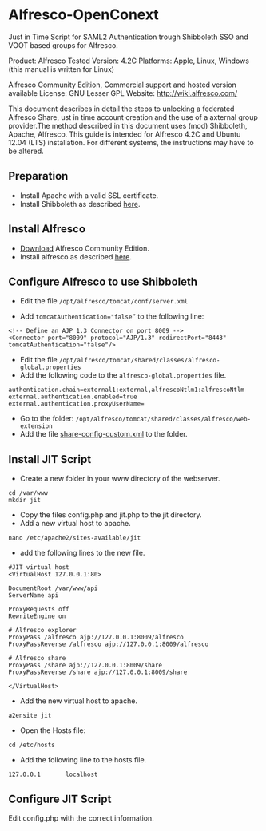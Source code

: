 Alfresco-OpenConext
================================

Just in Time Script for SAML2 Authentication trough Shibboleth SSO and VOOT based groups for Alfresco.

Product:		Alfresco 
Tested Version: 4.2C 
Platforms:		Apple, Linux, Windows (this manual is written for Linux)

Alfresco Community Edition, Commercial support and hosted version available 
License: GNU Lesser GPL 
Website: http://wiki.alfresco.com/

This document describes in detail the steps to unlocking a federated Alfresco Share, ust in time account creation and the use of a axternal group provider.The method described in this document uses (mod) Shibboleth, Apache, Alfresco. This guide is intended for Alfresco 4.2C and Ubuntu 12.04 (LTS) installation. For different systems, the instructions may have to be altered.

Preparation
-------------------------

* Install Apache with a valid SSL certificate.
* Install Shibboleth as described [here](https://wiki.surfnet.nl/display/surfconextdev/My+First+SP+-+Shibboleth).

Install Alfresco
-------------------------
* [Download](http://www.alfresco.com/products/community) Alfresco Community Edition.
* Install alfresco as described [here](http://docs.alfresco.com/community/index.jsp?topic=%2Fcom.alfresco.community.doc%2Ftasks%2Fsimpleinstall-community-lin.html).

Configure Alfresco to use Shibboleth
-------------------------
* Edit the file `/opt/alfresco/tomcat/conf/server.xml`

* Add `tomcatAuthentication="false”` to the following line:
```
<!-- Define an AJP 1.3 Connector on port 8009 -->
<Connector port="8009" protocol="AJP/1.3" redirectPort="8443" tomcatAuthentication="false"/>
```
* Edit the file `/opt/alfresco/tomcat/shared/classes/alfresco-global.properties`
* Add the following code to the `alfresco-global.properties` file.
```
authentication.chain=external1:external,alfrescoNtlm1:alfrescoNtlm
external.authentication.enabled=true
external.authentication.proxyUserName=
```

* Go to the folder: `/opt/alfresco/tomcat/shared/classes/alfresco/web-extension`
* Add the file [share-config-custom.xml](https://github.com/Frankniesten/Alfresco-OpenConext/blob/master/share-config-custom.xml) to the folder.


Install JIT Script
-------------------------
* Create a new folder in your www directory of the webserver.

```
cd /var/www
mkdir jit
```

* Copy the files config.php and jit.php to the jit directory.
* Add a new virtual host to apache.

```
nano /etc/apache2/sites-available/jit
```

* add the following lines to the new file.

```
#JIT virtual host
<VirtualHost 127.0.0.1:80>

DocumentRoot /var/www/api
ServerName api

ProxyRequests off
RewriteEngine on

# Alfresco explorer
ProxyPass /alfresco ajp://127.0.0.1:8009/alfresco
ProxyPassReverse /alfresco ajp://127.0.0.1:8009/alfresco

# Alfresco share
ProxyPass /share ajp://127.0.0.1:8009/share
ProxyPassReverse /share ajp://127.0.0.1:8009/share

</VirtualHost>
```
* Add the new virtual host to apache.

```
a2ensite jit
```

* Open the Hosts file: 

```
cd /etc/hosts
```

* Add the following line to the hosts file.

```
127.0.0.1       localhost
```

Configure JIT Script
-------------------------
Edit config.php with the correct information.


